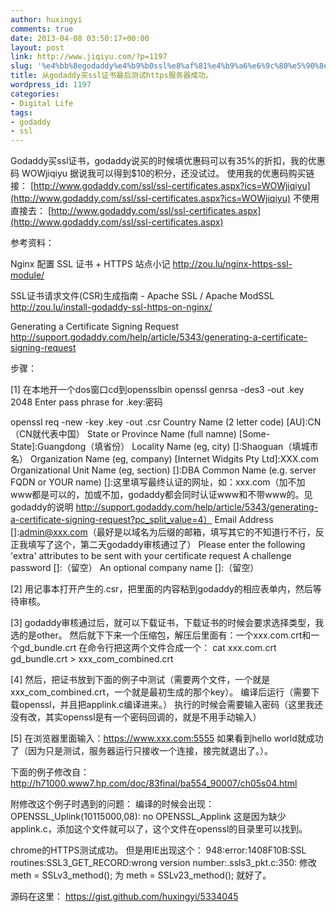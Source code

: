 ```yaml
---
author: huxingyi
comments: true
date: 2013-04-08 03:50:17+00:00
layout: post
link: http://www.jiqiyu.com/?p=1197
slug: '%e4%bb%8egodaddy%e4%b9%b0ssl%e8%af%81%e4%b9%a6%e6%9c%80%e5%90%8e%e6%b5%8b%e8%af%95https%e6%9c%8d%e5%8a%a1%e5%99%a8%e6%88%90%e5%8a%9f%e3%80%82'
title: 从godaddy买ssl证书最后测试https服务器成功。
wordpress_id: 1197
categories:
- Digital Life
tags:
- godaddy
- ssl
---
```


Godaddy买ssl证书，godaddy说买的时候填优惠码可以有35%的折扣，我的优惠码 WOWjiqiyu 据说我可以得到$10的积分，还没试过。
使用我的优惠码购买链接：
[http://www.godaddy.com/ssl/ssl-certificates.aspx?ics=WOWjiqiyu](http://www.godaddy.com/ssl/ssl-certificates.aspx?ics=WOWjiqiyu)
不使用直接去：
[http://www.godaddy.com/ssl/ssl-certificates.aspx](http://www.godaddy.com/ssl/ssl-certificates.aspx)
 
 
参考资料：
 
Nginx 配置 SSL 证书 + HTTPS 站点小记
http://zou.lu/nginx-https-ssl-module/
 
SSL证书请求文件(CSR)生成指南 - Apache SSL / Apache ModSSL
http://zou.lu/install-godaddy-ssl-https-on-nginx/
 
Generating a Certificate Signing Request
http://support.godaddy.com/help/article/5343/generating-a-certificate-signing-request
 
步骤：
 
[1] 在本地开一个dos窗口cd到opensslbin
openssl genrsa -des3 -out .key 2048
Enter pass phrase for .key:密码
 
openssl req -new -key .key -out .csr
Country Name (2 letter code) [AU]:CN（CN就代表中国）
State or Province Name (full namne) [Some-State]:Guangdong（填省份）
Locality Name (eg, city) []:Shaoguan（填城市名）
Organization Name (eg, company) [Internet Widgits Pty Ltd]:XXX.com
Organizational Unit Name (eg, section) []:DBA
Common Name (e.g. server FQDN or YOUR name) []:这里填写最终认证的网址，如：xxx.com（加不加www都是可以的，加或不加，godaddy都会同时认证www和不带www的。见godaddy的说明 http://support.godaddy.com/help/article/5343/generating-a-certificate-signing-request?pc_split_value=4）
Email Address []:admin@xxx.com（最好是以域名为后缀的邮箱，填写其它的不知道行不行，反正我填写了这个，第二天godaddy审核通过了）
Please enter the following 'extra' attributes to be sent with your certificate request
A challenge password []:（留空）
An optional company name []:（留空）
 
[2] 用记事本打开产生的.csr，把里面的内容粘到godaddy的相应表单内，然后等待审核。
 
[3] godaddy审核通过后，就可以下载证书，下载证书的时候会要求选择类型，我选的是other。
然后就下下来一个压缩包，解压后里面有：一个xxx.com.crt和一个gd_bundle.crt
在命令行把这两个文件合成一个：
cat xxx.com.crt gd_bundle.crt > xxx_com_combined.crt
 
[4] 然后，把证书放到下面的例子中测试（需要两个文件，一个就是xxx_com_combined.crt，一个就是最初生成的那个key）。
编译后运行（需要下载openssl，并且把applink.c编译进来。）
执行的时候会需要输入密码（这里我还没有改，其实openssl是有一个密码回调的，就是不用手动输入）
 
[5] 在浏览器里面输入：https://www.xxx.com:5555 如果看到hello world就成功了（因为只是测试，服务器运行只接收一个连接，接完就退出了。）。
 
下面的例子修改自：
http://h71000.www7.hp.com/doc/83final/ba554_90007/ch05s04.html
 
附修改这个例子时遇到的问题：
编译的时候会出现：OPENSSL_Uplink(10115000,08): no OPENSSL_Applink
这是因为缺少applink.c，添加这个文件就可以了，这个文件在openssl的目录里可以找到。
 
chrome的HTTPS测试成功。
但是用IE出现这个：
948:error:1408F10B:SSL routines:SSL3_GET_RECORD:wrong version number:.ssls3_pkt.c:350:
修改
meth = SSLv3_method();
为
meth = SSLv23_method();
就好了。

源码在这里：
https://gist.github.com/huxingyi/5334045
